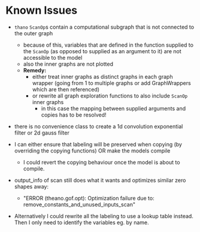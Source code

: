 
Known Issues
============



 * `thano` `ScanOp`s contain a computational subgraph that is not connected to the outer graph
     - because of this, variables that are defined in the function supplied to the `ScanOp` (as opposed to supplied as an argument to it) are not accessible to the model
     - also the inner graphs are not plotted
     - **Remedy:** 
         + either treat inner graphs as distinct graphs in each graph wrapper (going from 1 to multiple graphs or add GraphWrappers which are then referenced)
         + or rewrite all graph exploration functions to also include `ScanOp` inner graphs
             * in this case the mapping between supplied arguments and copies has to be resolved!

 * there is no convenience class to create a 1d convolution exponential filter or 2d gauss filter

 * I can either ensure that labeling will be preserved when copying (by overriding the copying functions) OR make the models compile
     - I could revert the copying behaviour once the model is about to compile.

 * output_info of scan still does what it wants and optimizes similar zero shapes away:
     - "ERROR (theano.gof.opt): Optimization failure due to: remove_constants_and_unused_inputs_scan"
 * Alternatively I could rewrite all the labeling to use a lookup table instead. Then I only need to identify the variables eg. by name.